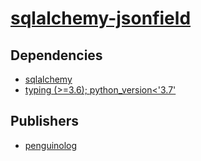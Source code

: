 # [sqlalchemy-jsonfield](https://pypi.org/project/sqlalchemy-jsonfield)

## Dependencies
- [sqlalchemy](packages/s/sqlalchemy.md)
- [typing (>=3.6); python_version<'3.7'](packages/t/typing.md)



## Publishers
- [penguinolog](https://pypi.org/user/penguinolog)

